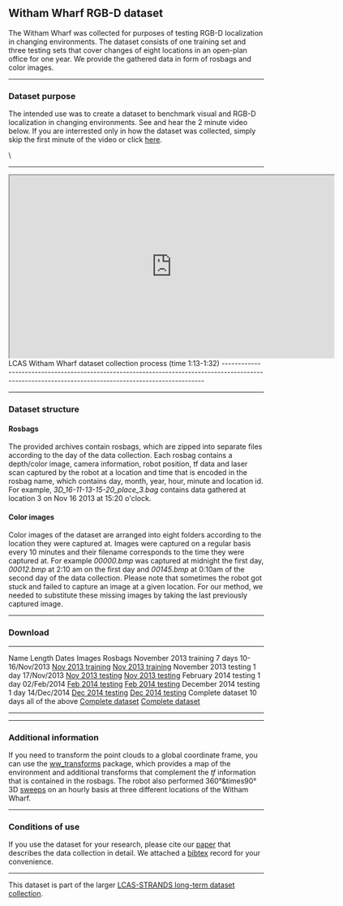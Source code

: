 <!DOCTYPE html>

Witham Wharf RGB-D dataset
--------------------------

The Witham Wharf was collected for purposes of testing RGB-D localization in changing environments. The dataset consists of one training set and three testing sets that cover changes of eight locations in an open-plan office for one year. We provide the gathered data in form of rosbags and color images.

* * * * *

### Dataset purpose

The intended use was to create a dataset to benchmark visual and RGB-D localization in changing environments. See and hear the 2 minute video below. If you are interrested only in how the dataset was collected, simply skip the first minute of the video or click [here](https://www.youtube.com/watch?feature=player_detailpage&v=aTr9KD4XMGc#t=74).

\

  ------------------------------------------------------------------------------------------------------------------------------------------------------
  <iframe width="640" height="360" src="https://www.youtube.com/embed/aTr9KD4XMGc?feature=player_detailpage" frameborder="1" allowfullscreen></iframe>
  LCAS Witham Wharf dataset collection process (time 1:13-1:32)
  ------------------------------------------------------------------------------------------------------------------------------------------------------

* * * * *

### Dataset structure

#### Rosbags

The provided archives contain rosbags, which are zipped into separate files according to the day of the data collection. Each rosbag contains a depth/color image, camera information, robot position, tf data and laser scan captured by the robot at a location and time that is encoded in the rosbag name, which contains day, month, year, hour, minute and location id. For example, *3D\_16-11-13-15-20\_place\_3.bag* contains data gathered at location 3 on Nov 16 2013 at 15:20 o'clock.

#### Color images

Color images of the dataset are arranged into eight folders according to the location they were captured at. Images were captured on a regular basis every 10 minutes and their filename corresponds to the time they were captured at. For example *00000.bmp* was captured at midnight the first day, *00012.bmp* at 2:10 am on the first day and *00145.bmp* at 0:10am of the second day of the data collection. Please note that sometimes the robot got stuck and failed to capture an image at a given location. For our method, we needed to substitute these missing images by taking the last previously captured image.

* * * * *

### Download

  ------------------------ --------- ------------------ ---------------------------------------------- ----------------------------------------------
  Name                     Length    Dates              Images                                         Rosbags
  November 2013 training   7 days    10-16/Nov/2013     [Nov 2013 training](https://lcas.lincoln.ac.uk/owncloud/shared/datasets/WW_RGB/training_Nov.zip)   [Nov 2013 training](https://lcas.lincoln.ac.uk/owncloud/shared/datasets/WW_Raw/training_Nov.zip)
  November 2013 testing    1 day     17/Nov/2013        [Nov 2013 testing](https://lcas.lincoln.ac.uk/owncloud/shared/datasets/WW_RGB/testing_Nov.zip)     [Nov 2013 testing](https://lcas.lincoln.ac.uk/owncloud/shared/datasets/WW_Raw/testing_Nov.zip)
  February 2014 testing    1 day     02/Feb/2014        [Feb 2014 testing](https://lcas.lincoln.ac.uk/owncloud/shared/datasets/WW_RGB/testing_Feb.zip)     [Feb 2014 testing](https://lcas.lincoln.ac.uk/owncloud/shared/datasets/WW_Raw/testing_Feb.zip)
  December 2014 testing    1 day     14/Dec/2014        [Dec 2014 testing](https://lcas.lincoln.ac.uk/owncloud/shared/datasets/WW_RGB/testing_Dec.zip)     [Dec 2014 testing](https://lcas.lincoln.ac.uk/owncloud/shared/datasets/WW_Raw/testing_Dec.zip)
  Complete dataset         10 days   all of the above   [Complete dataset](https://lcas.lincoln.ac.uk/owncloud/shared/datasets/WW_RGB/tranimage.zip)       [Complete dataset](https://lcas.lincoln.ac.uk/owncloud/shared/datasets/WW_Raw/tranbags.zip)
  ------------------------ --------- ------------------ ---------------------------------------------- ----------------------------------------------

* * * * *

### Additional information

If you need to transform the point clouds to a global coordinate frame, you can use the [ww\_transforms](http://github.com/gestom/ww_transforms) package, which provides a map of the environment and additional transforms that complement the *tf* information that is contained in the rosbags. The robot also performed 360°&times90° 3D [sweeps](https://lcas.lincoln.ac.uk/owncloud/shared/datasets/WW_Sweeps) on an hourly basis at three different locations of the Witham Wharf.

* * * * *

### Conditions of use

If you use the dataset for your research, please cite our [paper](https://lcas.lincoln.ac.uk/owncloud/shared/datasets/WW_RGB/paper.pdf) that describes the data collection in detail. We attached a [bibtex](https://lcas.lincoln.ac.uk/owncloud/shared/datasets/WW_RGB/paper.bib) record for your convenience.

* * * * *

This dataset is part of the larger [LCAS-STRANDS long-term dataset collection](https://lcas.lincoln.ac.uk/owncloud/shared/datasets/index.html).

</p>

